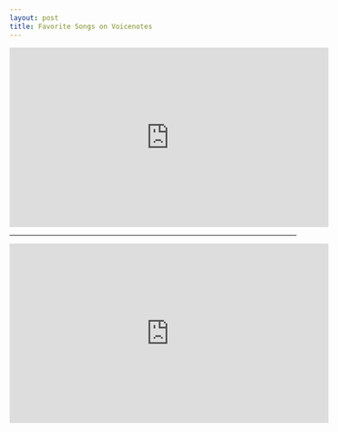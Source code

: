 ```yaml
---
layout: post
title: Favorite Songs on Voicenotes
---
```


<iframe width="560" height="315" src="https://www.youtube.com/embed/uIpZY56noT8?rel=0" frameborder="0" allow="autoplay; encrypted-media" allowfullscreen></iframe>

---

<iframe width="560" height="315" src="https://www.youtube.com/embed/iILJvqrAQ_w?rel=0" frameborder="0" allow="autoplay; encrypted-media" allowfullscreen></iframe>
